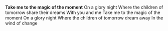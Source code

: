 **Take me to the magic of the moment**
On a glory night
Where the children of tomorrow share their dreams
With you and me
Take me to the magic of the moment
On a glory night
Where the children of tomorrow dream away
In the wind of change
